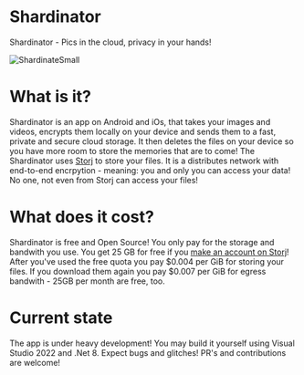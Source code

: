 # Shardinator
Shardinator - Pics in the cloud, privacy in your hands!

![ShardinateSmall](https://github.com/TopperDEL/Shardinator/assets/1833242/d4e5de15-e0f6-43d4-966f-26bacc834700)

# What is it?
Shardinator is an app on Android and iOs, that takes your images and videos, encrypts them locally on your device and sends them to a fast, private and secure cloud storage. It then deletes the files on your device so you have more room to store the memories that are to come!
The Shardinator uses [Storj](https://storj.io) to store your files. It is a distributes network with end-to-end encrpytion - meaning: you and only you can access your data! No one, not even from Storj can access your files!

# What does it cost?
Shardinator is free and Open Source! You only pay for the storage and bandwith you use. You get 25 GB for free if you [make an account on Storj](https://storj.io/signup)! After you've used the free quota you pay $0.004 per GiB for storing your files. If you download them again you pay $0.007 per GiB for egress bandwith - 25GB per month are free, too.

# Current state
The app is under heavy development! You may build it yourself using Visual Studio 2022 and .Net 8. Expect bugs and glitches! PR's and contributions are welcome!
